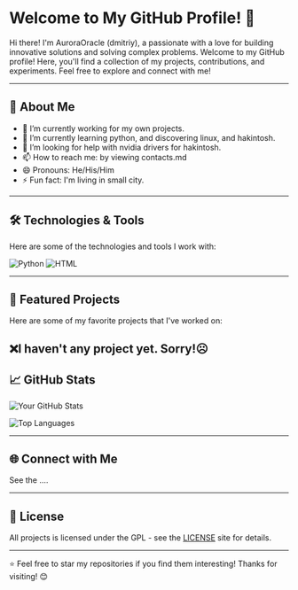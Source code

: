 # Welcome to My GitHub Profile! 👋

Hi there! I'm AuroraOracle (dmitriy), a passionate with a love for building innovative solutions and solving complex problems. Welcome to my GitHub profile! Here, you'll find a collection of my projects, contributions, and experiments. Feel free to explore and connect with me!

--------------------------------------------------------------------------------------

## 🚀 About Me

- 🔭 I’m currently working for my own projects.
- 🌱 I’m currently learning python, and discovering linux, and hakintosh.
- 🤔 I’m looking for help with nvidia drivers for hakintosh.
- 📫 How to reach me: by viewing contacts.md
- 😄 Pronouns: He/His/Him
- ⚡ Fun fact: I'm living in small city.

--------------------------------------------------------------------------------------

## 🛠️ Technologies & Tools

Here are some of the technologies and tools I work with:

![Python](https://img.shields.io/badge/-Python-3776AB?logo=python&logoColor=white)
![HTML](https://cdn3.iconfinder.com/data/icons/muksis/128/html-1024.png)

--------------------------------------------------------------------------------------

## 📂 Featured Projects

Here are some of my favorite projects that I've worked on:

❌I haven't any project yet. Sorry!☹️
--------------------------------------------------------------------------------------

## 📈 GitHub Stats

![Your GitHub Stats](https://github-readme-stats.vercel.app/api?username=yourusername&show_icons=true&theme=radical)

![Top Languages](https://github-readme-stats.vercel.app/api/top-langs/?username=yourusername&layout=compact&theme=radical)

--------------------------------------------------------------------------------------

## 🌐 Connect with Me

See the ....

--------------------------------------------------------------------------------------

## 📜 License

All projects is licensed under the GPL - see the [LICENSE](https://www.gnu.org/licenses/gpl-3.0.en.html) site for details.

--------------------------------------------------------------------------------------

⭐️ Feel free to star my repositories if you find them interesting! Thanks for visiting! 😊